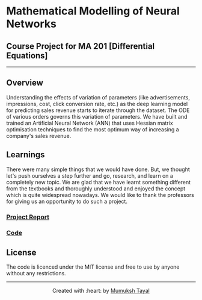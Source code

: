# Mathematical Modelling of Neural Networks

## Course Project for MA 201 [Differential Equations]

***

## Overview

Understanding the effects of variation of parameters (like advertisements, impressions, cost, click conversion rate, etc.) as the deep learning model for predicting sales revenue starts to iterate through the dataset. The ODE of various orders governs this variation of parameters. We have built and trained an Artificial Neural Network (ANN) that uses Hessian matrix optimisation techniques to find the most optimum way of increasing a company's sales revenue.

## Learnings
There were many simple things that we would have done. But, we thought let's push ourselves a step further and go, research, and learn on a completely new topic. We are glad that we have learnt something different from the textbooks and thoroughly understood and enjoyed the concept which is quite widespread nowadays. We would like to thank the professors for giving us an opportunity to do such a project.


### [Project Report](https://github.com/MumukshTayal/Mathematical-model-NN/blob/main/Report.pdf)
### [Code](https://github.com/MumukshTayal/Mathematical-model-NN/blob/main/Project_Code.ipynb)

## License

The code is licenced under the MIT license and free to use by anyone without any restrictions.

***

<p align='center'>Created with :heart: by <a href="https://github.com/MumukshTayal">Mumuksh Tayal</a></p>
